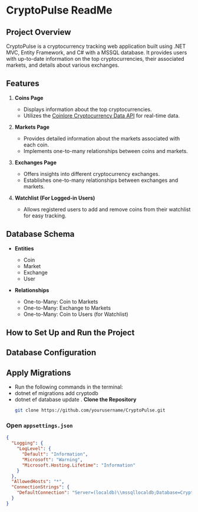 # CryptoPulse ReadMe

## Project Overview

CryptoPulse is a cryptocurrency tracking web application built using .NET MVC, Entity Framework, and C# with a MSSQL database. It provides users with up-to-date information on the top cryptocurrencies, their associated markets, and details about various exchanges.

## Features

1. **Coins Page**
   - Displays information about the top cryptocurrencies.
   - Utilizes the [Coinlore Cryptocurrency Data API](https://www.coinlore.com/cryptocurrency-data-api) for real-time data.

2. **Markets Page**
   - Provides detailed information about the markets associated with each coin.
   - Implements one-to-many relationships between coins and markets.

3. **Exchanges Page**
   - Offers insights into different cryptocurrency exchanges.
   - Establishes one-to-many relationships between exchanges and markets.

4. **Watchlist (For Logged-in Users)**
   - Allows registered users to add and remove coins from their watchlist for easy tracking.

## Database Schema

- **Entities**
  - Coin
  - Market
  - Exchange
  - User

- **Relationships**
  - One-to-Many: Coin to Markets
  - One-to-Many: Exchange to Markets
  - One-to-Many: Coin to Users (for Watchlist)

## How to Set Up and Run the Project
## Database Configuration
## Apply Migrations
- Run the following commands in the terminal:
- dotnet ef migrations add cryptodb
- dotnet ef database update
. **Clone the Repository**
   ```bash
   git clone https://github.com/yourusername/CryptoPulse.git

### Open `appsettings.json`

```json
{
  "Logging": {
    "LogLevel": {
      "Default": "Information",
      "Microsoft": "Warning",
      "Microsoft.Hosting.Lifetime": "Information"
    }
  },
  "AllowedHosts": "*",
  "ConnectionStrings": {
    "DefaultConnection": "Server=(localdb)\\mssqllocaldb;Database=CryptoPulseDb;Trusted_Connection=True;MultipleActiveResultSets=true"
  }
}
